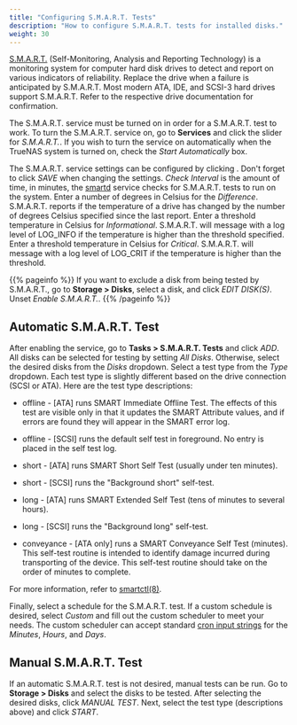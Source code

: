 ```yaml
---
title: "Configuring S.M.A.R.T. Tests"
description: "How to configure S.M.A.R.T. tests for installed disks."
weight: 30
---
```


<a href="https://en.wikipedia.org/wiki/S.M.A.R.T.">S.M.A.R.T.</a> (Self-Monitoring, Analysis and Reporting Technology) is a monitoring system for computer hard disk drives to detect and report on various indicators of reliability. Replace the drive when a failure is anticipated by S.M.A.R.T. Most modern ATA, IDE, and SCSI-3 hard drives support S.M.A.R.T. Refer to the respective drive documentation for confirmation.

The S.M.A.R.T. service must be turned on in order for a S.M.A.R.T. test to work. To turn the S.M.A.R.T. service on, go to **Services** and click the slider for *S.M.A.R.T.*. If you wish to turn the service on automatically when the TrueNAS system is turned on, check the *Start Automatically* box. 

The S.M.A.R.T. service settings can be configured by clicking <i class="fas fa-pen" aria-hidden="true" title="Pen"></i>. Don't forget to click *SAVE* when changing the settings. *Check Interval* is the amount of time, in minutes, the <a href="https://www.freebsd.org/cgi/man.cgi?query=smartd&manpath=FreeBSD+11.1-RELEASE+and+Ports">smartd</a> service checks for S.M.A.R.T. tests to run on the system. Enter a number of degrees in Celsius for the *Difference*. S.M.A.R.T. reports if the temperature of a drive has changed by the number of degrees Celsius specified since the last report. Enter a threshold temperature in Celsius for *Informational*. S.M.A.R.T. will message with a log level of LOG_INFO if the temperature is higher than the threshold specified. Enter a threshold temperature in Celsius for *Critical*. S.M.A.R.T. will message with a log level of LOG_CRIT if the temperature is higher than the threshold.

{{% pageinfo %}}
If you want to exclude a disk from being tested by S.M.A.R.T., go to **Storage > Disks**, select a disk, and click *EDIT DISK(S)*.
Unset *Enable S.M.A.R.T.*.
{{% /pageinfo %}}

## Automatic S.M.A.R.T. Test

After enabling the service, go to **Tasks > S.M.A.R.T. Tests** and click *ADD*. All disks can be selected for testing by setting *All Disks*. Otherwise, select the desired disks from the *Disks* dropdown. Select a test type from the *Type* dropdown. Each test type is slightly different based on the drive connection (SCSI or ATA). Here are the test type descriptions: 

* offline - [ATA] runs SMART Immediate Offline Test.
  The effects of this test are visible only in that it updates the SMART Attribute values, and if errors are found they will appear in the SMART error log.

* offline - [SCSI] runs the default self test in foreground.
  No entry is placed in the self test log.

* short - [ATA] runs SMART Short Self Test (usually under ten minutes).

* short - [SCSI] runs the "Background short" self-test.

* long - [ATA] runs SMART Extended Self Test (tens of minutes to several hours).

* long - [SCSI] runs the "Background long" self-test.

* conveyance - [ATA only] runs a SMART Conveyance Self Test (minutes).
  This self-test routine is intended to identify damage incurred during transporting of the device.
  This self-test routine should take on the order of minutes to complete.

For more information, refer to <a href="https://www.smartmontools.org/browser/trunk/smartmontools/smartctl.8.in">smartctl(8)</a>.

Finally, select a schedule for the S.M.A.R.T. test. If a custom schedule is desired, select *Custom* and fill out the custom scheduler to meet your needs. The custom scheduler can accept standard [cron input strings](https://www.freebsd.org/cgi/man.cgi?query=crontab&sektion=5) for the *Minutes*, *Hours*, and *Days*.

## Manual S.M.A.R.T. Test

If an automatic S.M.A.R.T. test is not desired, manual tests can be run. Go to **Storage > Disks** and select the disks to be tested. After selecting the desired disks, click *MANUAL TEST*. Next, select the test type (descriptions above) and click *START*.
